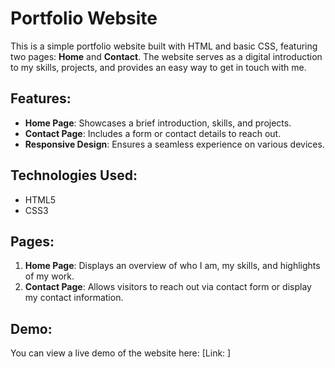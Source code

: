 # Portfolio Website

This is a simple portfolio website built with HTML and basic CSS, featuring two pages: **Home** and **Contact**. The website serves as a digital introduction to my skills, projects, and provides an easy way to get in touch with me.

## Features:
- **Home Page**: Showcases a brief introduction, skills, and projects.
- **Contact Page**: Includes a form or contact details to reach out.
- **Responsive Design**: Ensures a seamless experience on various devices.
  
## Technologies Used:
- HTML5
- CSS3

## Pages:
1. **Home Page**: Displays an overview of who I am, my skills, and highlights of my work.
2. **Contact Page**: Allows visitors to reach out via contact form or display my contact information.

## Demo:
You can view a live demo of the website here: [Link: ]
